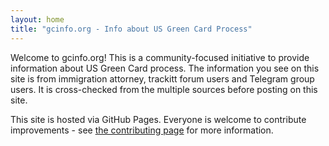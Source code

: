 ```yaml
---
layout: home
title: "gcinfo.org - Info about US Green Card Process"
---
```


Welcome to gcinfo.org! This is a community-focused initiative to provide information about US Green Card process. The information you see on this site is from immigration attorney, trackitt forum users and Telegram group users. It is cross-checked from the multiple sources before posting on this site.

This site is hosted via GitHub Pages. Everyone is welcome to contribute improvements - see [the contributing page](/kb/contribute/) for more information.
